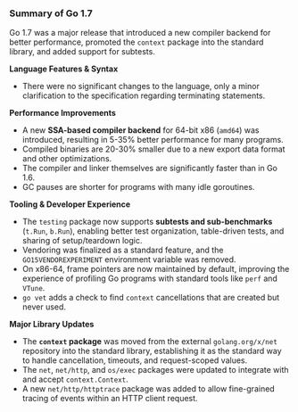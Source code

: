### Summary of Go 1.7

Go 1.7 was a major release that introduced a new compiler backend for better performance, promoted the `context` package into the standard library, and added support for subtests.

**Language Features & Syntax**
*   There were no significant changes to the language, only a minor clarification to the specification regarding terminating statements.

**Performance Improvements**
*   A new **SSA-based compiler backend** for 64-bit x86 (`amd64`) was introduced, resulting in 5-35% better performance for many programs.
*   Compiled binaries are 20-30% smaller due to a new export data format and other optimizations.
*   The compiler and linker themselves are significantly faster than in Go 1.6.
*   GC pauses are shorter for programs with many idle goroutines.

**Tooling & Developer Experience**
*   The `testing` package now supports **subtests and sub-benchmarks** (`t.Run`, `b.Run`), enabling better test organization, table-driven tests, and sharing of setup/teardown logic.
*   Vendoring was finalized as a standard feature, and the `GO15VENDOREXPERIMENT` environment variable was removed.
*   On x86-64, frame pointers are now maintained by default, improving the experience of profiling Go programs with standard tools like `perf` and `VTune`.
*   `go vet` adds a check to find `context` cancellations that are created but never used.

**Major Library Updates**
*   The **`context` package** was moved from the external `golang.org/x/net` repository into the standard library, establishing it as the standard way to handle cancellation, timeouts, and request-scoped values.
*   The `net`, `net/http`, and `os/exec` packages were updated to integrate with and accept `context.Context`.
*   A new `net/http/httptrace` package was added to allow fine-grained tracing of events within an HTTP client request.